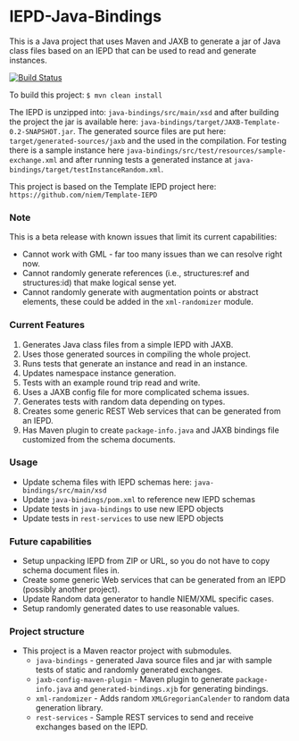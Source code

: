 IEPD-Java-Bindings
==================

This is a Java project that uses Maven and JAXB to generate a jar of Java class files based on an IEPD that can be used to read and generate instances.

[![Build Status](https://travis-ci.org/jtmrice/IEPD-Java-Bindings.svg?branch=master)](https://travis-ci.org/jtmrice/IEPD-Java-Bindings)

To build this project:
`$ mvn clean install`

The IEPD is unzipped into: `java-bindings/src/main/xsd` and after building the project the jar is available here: `java-bindings/target/JAXB-Template-0.2-SNAPSHOT.jar`. The generated source files are put here: `target/generated-sources/jaxb` and the used in the compilation. For testing there is a sample instance here `java-bindings/src/test/resources/sample-exchange.xml` and after running tests a generated instance at `java-bindings/target/testInstanceRandom.xml`.

This project is based on the Template IEPD project here: `https://github.com/niem/Template-IEPD`


### Note
This is a beta release with known issues that limit its current capabilities:
* Cannot work with GML - far too many issues than we can resolve right now.
* Cannot randomly generate references (i.e., structures:ref and structures:id) that make logical sense yet.
* Cannot randomly generate with augmentation points or abstract elements, these could be added in the `xml-randomizer` module.


### Current Features
1. Generates Java class files from a simple IEPD with JAXB.
2. Uses those generated sources in compiling the whole project.
3. Runs tests that generate an instance and read in an instance.
4. Updates namespace instance generation.
5. Tests with an example round trip read and write.
6. Uses a JAXB config file for more complicated schema issues.
7. Generates tests with random data depending on types.
8. Creates some generic REST Web services that can be generated from an IEPD.
9. Has Maven plugin to create `package-info.java` and JAXB bindings file customized from the schema documents.


### Usage
* Update schema files with IEPD schemas here: `java-bindings/src/main/xsd`
* Update `java-bindings/pom.xml` to reference new IEPD schemas
* Update tests in `java-bindings` to use new IEPD objects
* Update tests in `rest-services` to use new IEPD objects


### Future capabilities
* Setup unpacking IEPD from ZIP or URL, so you do not have to copy schema document files in.
* Create some generic Web services that can be generated from an IEPD (possibly another project).
* Update Random data generator to handle NIEM/XML specific cases.
* Setup randomly generated dates to use reasonable values.


### Project structure
* This project is a Maven reactor project with submodules.
  * `java-bindings` - generated Java source files and jar with sample tests of static and randomly generated exchanges.
  * `jaxb-config-maven-plugin` - Maven plugin to generate `package-info.java` and `generated-bindings.xjb` for generating bindings.
  * `xml-randomizer` - Adds random `XMLGregorianCalender` to random data generation library.
  * `rest-services` - Sample REST services to send and receive exchanges based on the IEPD.
